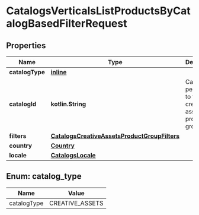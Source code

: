 
# CatalogsVerticalsListProductsByCatalogBasedFilterRequest

## Properties
| Name | Type | Description | Notes |
| ------------ | ------------- | ------------- | ------------- |
| **catalogType** | [**inline**](#CatalogType) |  |  |
| **catalogId** | **kotlin.String** | Catalog id pertaining to the creative assets product group. |  |
| **filters** | [**CatalogsCreativeAssetsProductGroupFilters**](CatalogsCreativeAssetsProductGroupFilters.md) |  |  |
| **country** | [**Country**](Country.md) |  |  |
| **locale** | [**CatalogsLocale**](CatalogsLocale.md) |  |  |


<a id="CatalogType"></a>
## Enum: catalog_type
| Name | Value |
| ---- | ----- |
| catalogType | CREATIVE_ASSETS |



